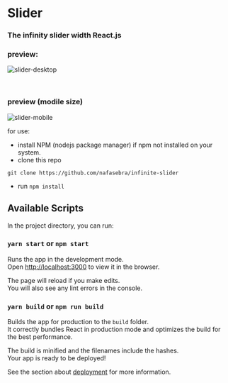 # Slider
### The infinity slider width React.js

### preview:
![slider-desktop](https://user-images.githubusercontent.com/74317517/138565408-1e07e66b-7b6a-4d17-9e0f-efbe72a681f8.gif)

<br />

### preview (modile size)
![slider-mobile](https://user-images.githubusercontent.com/74317517/138565632-2e33685d-5e1f-456d-8c37-312f4f515334.gif)


for use:
- install NPM (nodejs package manager) if npm not installed on your system. 
- clone this repo <br />
```
git clone https://github.com/nafasebra/infinite-slider
```
- run `npm install`


## Available Scripts

In the project directory, you can run:

### `yarn start` or `npm start`

Runs the app in the development mode.\
Open [http://localhost:3000](http://localhost:3000) to view it in the browser.

The page will reload if you make edits.\
You will also see any lint errors in the console.


### `yarn build` or `npm run build`

Builds the app for production to the `build` folder.\
It correctly bundles React in production mode and optimizes the build for the best performance.

The build is minified and the filenames include the hashes.\
Your app is ready to be deployed!

See the section about [deployment](https://facebook.github.io/create-react-app/docs/deployment) for more information.

